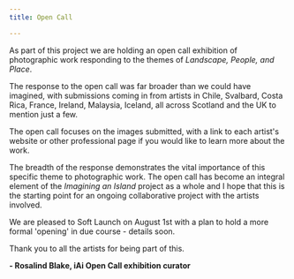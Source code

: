 ```yaml
---
title: Open Call

---
```

As part of this project we are holding an open call exhibition of photographic work responding to the themes of _Landscape, People, and Place_.

The response to the open call was far broader than we could have imagined, with submissions coming in from artists in Chile, Svalbard, Costa Rica, France, Ireland, Malaysia, Iceland, all across Scotland and the UK to mention just a few.

The open call focuses on the images submitted, with a link to each artist's website or other professional page if you would like to learn more about the work.

The breadth of the response demonstrates the vital importance of this specific theme to photographic work. The open call has become an integral element of the _Imagining an Island_ project as a whole and I hope that this is the starting point for an ongoing collaborative project with the artists involved.

We are pleased to Soft Launch on August 1st with a plan to hold a more formal 'opening' in due course - details soon.

Thank you to all the artists for being part of this.

**- Rosalind Blake, iAi Open Call exhibition curator**